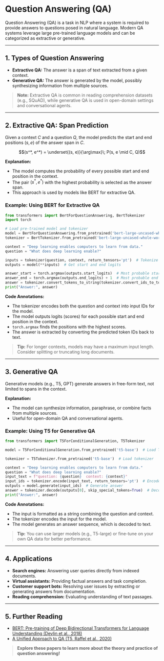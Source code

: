 # Question Answering (QA)

Question Answering (QA) is a task in NLP where a system is required to provide answers to questions posed in natural language. Modern QA systems leverage large pre-trained language models and can be categorized as extractive or generative.

---

## 1. Types of Question Answering

- **Extractive QA:** The answer is a span of text extracted from a given context.
- **Generative QA:** The answer is generated by the model, possibly synthesizing information from multiple sources.

> **Note:** Extractive QA is common in reading comprehension datasets (e.g., SQuAD), while generative QA is used in open-domain settings and conversational agents.

---

## 2. Extractive QA: Span Prediction

Given a context $C$ and a question $Q$, the model predicts the start and end positions $(s, e)$ of the answer span in $C$.

```math
(s^*, e^*) = \underset{(s, e)}{\arg\max}\; P(s, e \mid C, Q)
```

**Explanation:**
- The model computes the probability of every possible start and end position in the context.
- The pair $`(s^*, e^*)`$ with the highest probability is selected as the answer span.
- This approach is used by models like BERT for extractive QA.

### Example: Using BERT for Extractive QA

```python
from transformers import BertForQuestionAnswering, BertTokenizer
import torch

# Load pre-trained model and tokenizer
model = BertForQuestionAnswering.from_pretrained('bert-large-uncased-whole-word-masking-finetuned-squad')
tokenizer = BertTokenizer.from_pretrained('bert-large-uncased-whole-word-masking-finetuned-squad')

context = "Deep learning enables computers to learn from data."
question = "What does deep learning enable?"

inputs = tokenizer(question, context, return_tensors='pt')  # Tokenize question and context
outputs = model(**inputs)  # Get start and end logits

answer_start = torch.argmax(outputs.start_logits)  # Most probable start position
answer_end = torch.argmax(outputs.end_logits) + 1  # Most probable end position (+1 for inclusive slicing)
answer = tokenizer.convert_tokens_to_string(tokenizer.convert_ids_to_tokens(inputs['input_ids'][0][answer_start:answer_end]))  # Convert token IDs to string
print("Answer:", answer)
```

**Code Annotations:**
- The tokenizer encodes both the question and context into input IDs for the model.
- The model outputs logits (scores) for each possible start and end position in the context.
- `torch.argmax` finds the positions with the highest scores.
- The answer is extracted by converting the predicted token IDs back to text.

> **Tip:** For longer contexts, models may have a maximum input length. Consider splitting or truncating long documents.

---

## 3. Generative QA

Generative models (e.g., T5, GPT) generate answers in free-form text, not limited to spans in the context.

**Explanation:**
- The model can synthesize information, paraphrase, or combine facts from multiple sources.
- Useful for open-domain QA and conversational agents.

### Example: Using T5 for Generative QA

```python
from transformers import T5ForConditionalGeneration, T5Tokenizer

model = T5ForConditionalGeneration.from_pretrained('t5-base')  # Load T5 model

tokenizer = T5Tokenizer.from_pretrained('t5-base')  # Load tokenizer

context = "Deep learning enables computers to learn from data."
question = "What does deep learning enable?"
input_text = f"question: {question}  context: {context}"
input_ids = tokenizer.encode(input_text, return_tensors='pt')  # Encode input as tensor
outputs = model.generate(input_ids)  # Generate answer
answer = tokenizer.decode(outputs[0], skip_special_tokens=True)  # Decode to text
print("Answer:", answer)
```

**Code Annotations:**
- The input is formatted as a string combining the question and context.
- The tokenizer encodes the input for the model.
- The model generates an answer sequence, which is decoded to text.

> **Tip:** You can use larger models (e.g., T5-large) or fine-tune on your own QA data for better performance.

---

## 4. Applications
- **Search engines:** Answering user queries directly from indexed documents.
- **Virtual assistants:** Providing factual answers and task completion.
- **Customer support bots:** Resolving user issues by extracting or generating answers from documentation.
- **Reading comprehension:** Evaluating understanding of text passages.

---

## 5. Further Reading
- [BERT: Pre-training of Deep Bidirectional Transformers for Language Understanding (Devlin et al., 2018)](https://arxiv.org/abs/1810.04805)
- [A Unified Approach to QA (T5, Raffel et al., 2020)](https://arxiv.org/abs/1910.10683) 

> **Explore these papers to learn more about the theory and practice of question answering!** 